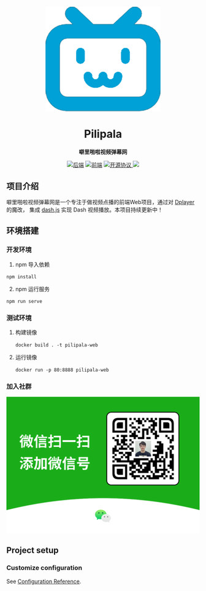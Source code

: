 <p align="center">
<a href="" target="_blank">
    <img src="assets/images/icon.png" width="300" alt="">
</a>
</p>

<h1 align="center">Pilipala</h1>
<p align="center">
<span><strong>噼里啪啦视频弹幕网</strong></span><br/>
</p>
<div align="center">
    <a href="https://github.com/CxyJerry/pilipala"><img alt="后端" src="https://img.shields.io/badge/github-%E5%90%8E%E7%AB%AF-red"></a> 
    <a href="https://github.com/CxyJerry/pilipala-web"><img alt="前端" src="https://img.shields.io/badge/github-%E5%89%8D%E7%AB%AF-red"></a>
    <a href="https://github.com/CxyJerry/pilipala/blob/master/LICENSE" target="_blank">
        <img alt="开源协议" src="https://img.shields.io/badge/%E5%BC%80%E6%BA%90%E5%8D%8F%E8%AE%AE-GPL-blue">
    </a>
    <a href="https://github.com/CxyJerry/pilipala-web/actions/workflows/docker-image.yml"><img src="https://github.com/CxyJerry/pilipala-web/actions/workflows/docker-image.yml/badge.svg"></a>
</div>

## 项目介绍

噼里啪啦视频弹幕网是一个专注于做视频点播的前端Web项目，通过对 [Dplayer](https://github.com/DIYgod/DPlayer) 的魔改，
集成 [dash.js](https://github.com/Dash-Industry-Forum/dash.js) 实现 Dash 视频播放。本项目持续更新中！

## 环境搭建

### 开发环境

1. npm 导入依赖

```
npm install
```

2. npm 运行服务

```
npm run serve
```

### 测试环境

1. 构建镜像

   `docker build . -t pilipala-web`

2. 运行镜像

   `docker run -p 80:8888 pilipala-web`

### 加入社群

<img src="assets/images/qrcode.png" alt="" style="zoom:50%;" />

## Project setup

### Customize configuration

See [Configuration Reference](https://cli.vuejs.org/config/).
